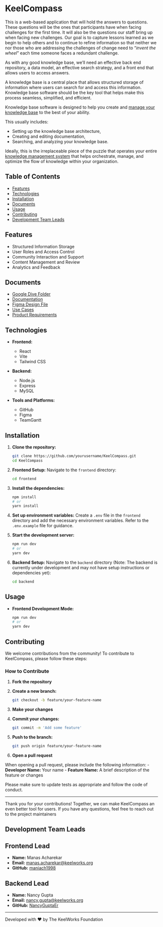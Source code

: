 
# KeelCompass

This is a web-based application that will hold the answers to questions. These questions will be the ones that participants have when facing challenges for the first time. It will also be the questions our staff bring up when facing new challenges. Our goal is to capture lessons learned as we begin to help others and to continue to refine information so that neither we nor those who are addressing the challenges of change need to “_invent the wheel_” each time someone faces a redundant challenge.

As with any good knowledge base, we’ll need an effective back end repository, a data model, an effective search strategy, and a front end that allows users to access answers.

A knowledge base is a central place that allows structured storage of information where users can search for and access this information. Knowledge base software should be the key tool that helps make this process seamless, simplified, and efficient.

Knowledge base software is designed to help you create and [manage your knowledge base](https://helpjuice.com/blog/knowledge-base-management) to the best of your ability.

This usually includes:
- Setting up the knowledge base architecture,
- Creating and editing documentation,
- Searching, and analyzing your knowledge base.

Ideally, this is the irreplaceable piece of the puzzle that operates your entire [knowledge management system](https://helpjuice.com/knowledge-management-systems) that helps orchestrate, manage, and optimize the flow of knowledge within your organization.

## Table of Contents

- [Features](#features)
- [Technologies](#technologies)
- [Installation](#installation)
- [Documents](#documents)
- [Usage](#usage)
- [Contributing](#contributing)
- [Development Team Leads](#development-team-leads)

## Features

- Structured Information Storage
- User Roles and Access Control
- Community Interaction and Support
- Content Management and Review
- Analytics and Feedback

## Documents
-	[Google Dive Folder](https://drive.google.com/drive/folders/1lPtXue4ErFi9l-SxbZTqGJ3RusBJCdwj?usp=drive_link)
-	[Documentation](https://drive.google.com/drive/folders/1l4oKld82IrQ-mwEa3COWCl8WIWsywk46?usp=drive_link)
-   [Figma Design File](https://www.figma.com/file/ASPq1pg9czXdu9aJF9dlWz/Knowledge-Base---KeelWorks?type=design&node-id=0%3A1&mode=design&t=1IjDcyfgsYEgxXyu-1)
-   [Use Cases](https://docs.google.com/document/d/1pveOEdr3ilFkYWdhHzektoQj7rTboFUFinUfxK8nnKM/edit?usp=drive_link)
-   [Product Requirements](https://docs.google.com/document/d/1E4hf2A1PZkprMrcW4joV-V8W2lVqC3mTrlsNQ5kn-_I/edit?usp=drive_link)

## Technologies

- **Frontend:**
  - React
  - Vite
  - Tailwind CSS

- **Backend:**
  - Node.js
  - Express
  - MySQL

- **Tools and Platforms:**
  - GitHub
  - Figma
  - TeamGantt

## Installation

1. **Clone the repository:**
    ```bash
    git clone https://github.com/yourusername/KeelCompass.git
    cd KeelCompass
    ```

2. **Frontend Setup:**
    Navigate to the `frontend` directory:
    ```bash
    cd frontend
    ```

3. **Install the dependencies:**
    ```bash
    npm install
    # or
    yarn install
    ```

4. **Set up environment variables:**
    Create a `.env` file in the `frontend` directory and add the necessary environment variables. Refer to the `.env.example` file for guidance.

5. **Start the development server:**
    ```bash
    npm run dev
    # or
    yarn dev
    ```

6. **Backend Setup:**
    Navigate to the `backend` directory (Note: The backend is currently under development and may not have setup instructions or dependencies yet):
    ```bash
    cd backend
    ```

## Usage

- **Frontend Development Mode:**
  ```bash
  npm run dev
  # or
  yarn dev

## Contributing

We welcome contributions from the community! To contribute to KeelCompass, please follow these steps:

### How to Contribute

1. **Fork the repository**

2. **Create a new branch:**
    ```bash
    git checkout -b feature/your-feature-name
    ```

3. **Make your changes**

4. **Commit your changes:**
    ```bash
    git commit -m 'Add some feature'
    ```

5. **Push to the branch:**
    ```bash
    git push origin feature/your-feature-name
    ```

6. **Open a pull request**

When opening a pull request, please include the following information:
    - **Developer Name:** Your name
    - **Feature Name:** A brief description of the feature or changes

Please make sure to update tests as appropriate and follow the code of conduct.

---

Thank you for your contributions! Together, we can make KeelCompass an even better tool for users. If you have any questions, feel free to reach out to the project maintainers

## Development Team Leads

## Frontend Lead
- **Name:** Manas Acharekar 
- **Email:** [manas.acharekar@keelworks.org](mailto:manas.acharekar@keelworks.org)
- **GitHub:** [maniach1998](https://github.com/maniach1998)

## Backend Lead
- **Name:** Nancy Gupta
- **Email:** [nancy.gupta@keelworks.org](mailto:nancy.gupta@keelworks.org)
- **GitHub:** [NancyGuptaEr](https://github.com/NancyGuptaEr)

---
Developed with ❤️ by The KeelWorks Foundation
